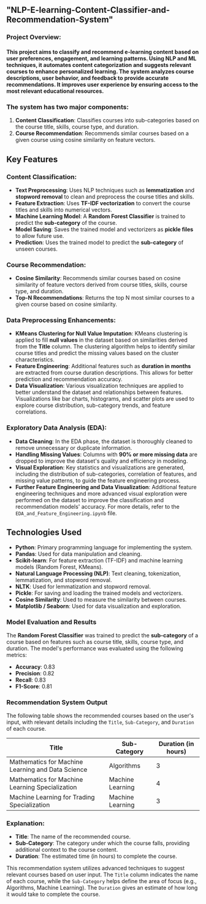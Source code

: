 ## "NLP-E-learning-Content-Classifier-and-Recommendation-System"

### Project Overview:
#### This project aims to classify and recommend e-learning content based on user preferences, engagement, and learning patterns. Using NLP and ML techniques, it automates content categorization and suggests relevant courses to enhance personalized learning. The system analyzes course descriptions, user behavior, and feedback to provide accurate recommendations. It improves user experience by ensuring access to the most relevant educational resources.


### The system has two major components:
1. **Content Classification**: Classifies courses into sub-categories based on the course title, skills, course type, and duration.
2. **Course Recommendation**: Recommends similar courses based on a given course using cosine similarity on feature vectors.

## Key Features

### Content Classification:
- **Text Preprocessing**: Uses NLP techniques such as **lemmatization** and **stopword removal** to clean and preprocess the course titles and skills.
- **Feature Extraction**: Uses **TF-IDF vectorization** to convert the course titles and skills into numerical vectors.
- **Machine Learning Model**: A **Random Forest Classifier** is trained to predict the **sub-category** of the course.
- **Model Saving**: Saves the trained model and vectorizers as **pickle files** to allow future use.
- **Prediction**: Uses the trained model to predict the **sub-category** of unseen courses.

### Course Recommendation:
- **Cosine Similarity**: Recommends similar courses based on cosine similarity of feature vectors derived from course titles, skills, course type, and duration.
- **Top-N Recommendations**: Returns the top N most similar courses to a given course based on cosine similarity.

### Data Preprocessing Enhancements:
- **KMeans Clustering for Null Value Imputation**: KMeans clustering is applied to fill **null values** in the dataset based on similarities derived from the **Title** column. The clustering algorithm helps to identify similar course titles and predict the missing values based on the cluster characteristics.
- **Feature Engineering**: Additional features such as **duration in months** are extracted from course duration descriptions. This allows for better prediction and recommendation accuracy.
- **Data Visualization**: Various visualization techniques are applied to better understand the dataset and relationships between features. Visualizations like bar charts, histograms, and scatter plots are used to explore course distribution, sub-category trends, and feature correlations.

### Exploratory Data Analysis (EDA):
- **Data Cleaning**: In the EDA phase, the dataset is thoroughly cleaned to remove unnecessary or duplicate information.
- **Handling Missing Values**: Columns with **90% or more missing data** are dropped to improve the dataset's quality and efficiency in modeling.
- **Visual Exploration**: Key statistics and visualizations are generated, including the distribution of sub-categories, correlation of features, and missing value patterns, to guide the feature engineering process.
- **Further Feature Engineering and Data Visualization**: Additional feature engineering techniques and more advanced visual exploration were performed on the dataset to improve the classification and recommendation models' accuracy. For more details, refer to the `EDA_and_Feature_Engineering.ipynb` file.

## Technologies Used

- **Python**: Primary programming language for implementing the system.
- **Pandas**: Used for data manipulation and cleaning.
- **Scikit-learn**: For feature extraction (TF-IDF) and machine learning models (Random Forest, KMeans).
- **Natural Language Processing (NLP)**: Text cleaning, tokenization, lemmatization, and stopword removal.
- **NLTK**: Used for lemmatization and stopword removal.
- **Pickle**: For saving and loading the trained models and vectorizers.
- **Cosine Similarity**: Used to measure the similarity between courses.
- **Matplotlib / Seaborn**: Used for data visualization and exploration.

### Model Evaluation and Results

The **Random Forest Classifier** was trained to predict the **sub-category** of a course based on features such as course title, skills, course type, and duration. The model's performance was evaluated using the following metrics:

- **Accuracy**: 0.83
- **Precision**: 0.82
- **Recall**: 0.83
- **F1-Score**: 0.81

### Recommendation System Output

The following table shows the recommended courses based on the user's input, with relevant details including the `Title`, `Sub-Category`, and `Duration` of each course.

| Title | Sub-Category | Duration (in hours) |
| --- | --- | --- |
| Mathematics for Machine Learning and Data Science | Algorithms | 3 |
| Mathematics for Machine Learning Specialization | Machine Learning | 4 |
| Machine Learning for Trading Specialization | Machine Learning | 3 |

### Explanation:

- **Title**: The name of the recommended course.
- **Sub-Category**: The category under which the course falls, providing additional context to the course content.
- **Duration**: The estimated time (in hours) to complete the course.

This recommendation system utilizes advanced techniques to suggest relevant courses based on user input. The `Title` column indicates the name of each course, while the `Sub-Category` helps define the area of focus (e.g., Algorithms, Machine Learning). The `Duration` gives an estimate of how long it would take to complete the course.


